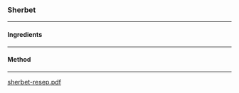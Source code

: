 ### Sherbet
---
#### Ingredients

---
#### Method

---
[sherbet-resep.pdf](https://github.com/willatkova/recipes/files/3826722/sherbet-resep.pdf)